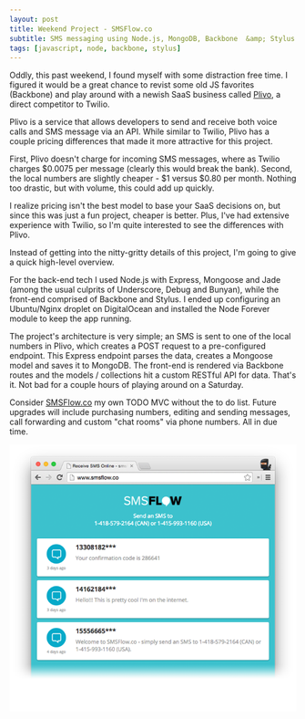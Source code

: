 ```yaml
---
layout: post
title: Weekend Project - SMSFlow.co
subtitle: SMS messaging using Node.js, MongoDB, Backbone  &amp; Stylus.
tags: [javascript, node, backbone, stylus]
---
```


Oddly, this past weekend, I found myself with some distraction free time. I figured it would be a great chance to revist some old JS favorites (Backbone) and play around with a newish SaaS business called [Plivo](http://www.plivo.com), a direct competitor to Twilio.

Plivo is a service that allows developers to send and receive both voice calls and SMS message via an API. While similar to Twilio, Plivo has a couple pricing differences that made it more attractive for this project. 

First, Plivo doesn't charge for incoming SMS messages, where as Twilio charges $0.0075 per message (clearly this would break the bank). Second, the local numbers are slightly cheaper - $1 versus $0.80 per month. Nothing too drastic, but with volume, this could add up quickly. 

I realize pricing isn't the best model to base your SaaS decisions on, but since this was just a fun project, cheaper is better. Plus, I've had extensive experience with Twilio, so I'm quite interested to see the differences with Plivo.

Instead of getting into the nitty-gritty details of this project, I'm going to give a quick high-level overview.

For the back-end tech I used Node.js with Express, Mongoose and Jade (among the usual culprits of Underscore, Debug and Bunyan), while the front-end comprised of Backbone and Stylus. I ended up configuring an Ubuntu/Nginx droplet on DigitalOcean and installed the Node Forever module to keep the app running.

The project's architecture is very simple; an SMS is sent to one of the local numbers in Plivo, which creates a POST request to a pre-configured endpoint. This Express endpoint parses the data, creates a Mongoose model and saves it to MongoDB. The front-end is rendered via Backbone routes and the models / collections hit a custom RESTful API for data. That's it. Not bad for a couple hours of playing around on a Saturday.

Consider [SMSFlow.co](http://www.smsflow.co) my own TODO MVC without the to do list. Future upgrades will include purchasing numbers, editing and sending messages, call forwarding and custom "chat rooms" via phone numbers. All in due time.

![SMSFlow.com Screenshot](/images/smsflow.png)
